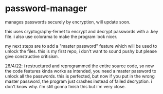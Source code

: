 # password-manager
manages passwords securely by encryption, will update soon.

this uses cryptography-fernet to encrypt and decrypt passwords with a .key file.
i also use colorama to make the program look nicer.


my next steps are to add a "master password" feature which will be used to unlock the files.
this is my first repo, i don't want to sound pushy but please give constructive critisism.


26/4/22: i restructured and reprogrammed the entire source code, so now the code features kinda works as intended, you need a master password to unlock all the passwords. this is perfected, but now if you put in the wrong master password, the program just crashes instead of failed decryption. i don't know why. i'm still gonna finish this but i'm very close.
